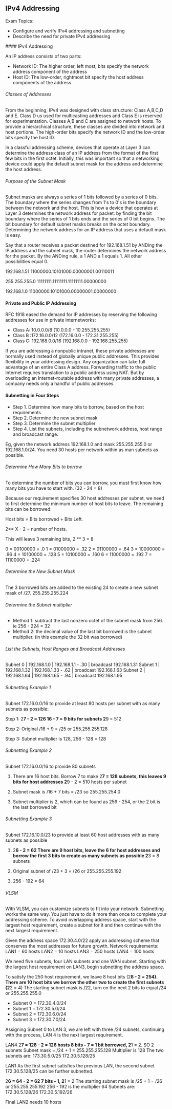 ## IPv4 Addressing

Exam Topics:

- Configure and verify IPv4 addressing and subnetting 
- Describe the need for private IPv4 addressing 

#### IPv4 Addressing 

An IP address consists of two parts:

- Network ID: The higher order, left most, bits specify the network address component of the address 
- Host ID: The low-order, rightmost bit specify the host address components of the address 

###### Classes of Addresses

From the beginning, IPv4 was designed with class structure: Class A,B,C,D and E. Class D us used for multicasting addresses and Class E is reserved for experimentation. Classes A,B and C are assigned to network hosts. To provide a hierarchical structure, these classes are divided into network and host portions. The high-order bits specify the network ID and the low-order bits specify the host ID. 

In a classful addressing scheme, devices that operate at Layer 3 can determine the address class of an IP address from the format of the first few bits in the first octet. Initially, this was important so that a networking device could apply the default subnet mask for the address and determine the host address. 

###### Purpose of the Subnet Mask

Subnet masks are always a series of 1 bits followed by a series of 0 bits. The boundary where the series changes from 1's to 0's is the boundary between the network and the host. This is how a device that operates at Layer 3 determines the network address for packet: by finding the bit boundary where the series of 1 bits ends and the series of 0 bit begins. The bit boundary for default subnet masks breaks on the octet boundary. Determining the network address for an IP address that uses a default mask is easy.

Say that a router receives a packet destined for 192.168.1.51 by ANDing the IP address and the subnet mask, the router determines the network address for the packet. By the ANDing rule, a 1 AND a 1 equals 1. All other possibilities equal 0.

192.168.1.51
11000000.10101000.00000001.00110011

255.255.255.0
11111111.11111111.11111111.00000000

192.168.1.0
11000000.10101000.00000001.00000000

#### Private and Public IP Addressing 

RFC 1918 eased the demand for IP addresses by reserving the following addresses for use in private internetworks:

* Class A: 10.0.0.0/8 (10.0.0.0 - 10.255.255.255)
* Class B :172.16.0.0/12 (172.16.0.0 - 172.31.255.255)
* Class C: 192.168.0.0/16 (192.168.0.0 - 192.168.255.255)

If you are addressing a nonpublic intranet, these private addresses are normally used instead of globally unique public addresses. This provides flexibility in your addressing design. Any organization can take full advantage of an entire Class A address. Forwarding traffic to the public Internet requires translation to a public address using NAT. But by overloading an Internet-routable address with many private addresses, a company needs only a handful of public addresses. 

#### Subnetting in Four Steps

- Step 1. Determine how many bits to borrow, based on the host requirements
- Step 2. Determine the new subnet mask 
- Step 3. Determine the subnet multiplier
- Step 4. List the subnets, including the subnetwork address, host range and broadcast range.

Eg, given the network address 192.168.1.0 and mask 255.255.255.0 or 192.168.1.0/24. You need 30 hosts per network within as man subnets as possible.

###### Determine How Many Bits to borrow

To determine the number of bits you can borrow, you must first know how many bits you have to start with. (32 - 24 = 8)

Because our requirement specifies 30 host addresses per subnet, we need to first determine the minimum number of host bits to leave. The remaining bits can be borrowed:

Host bits = Bits borrowed + Bits Left. 

2** X - 2 = number of hosts. 

This will leave 3 remaining bits, 2 ** 3 = 8

0 = 00100000 = .0
1 = 01000000 = .32
2 = 01100000 = .64
3 = 10000000 = .96
4 = 10100000 = .128
5 = 10100000 = .160
6 = 11000000 = .192
7 = 11100000 = .224

###### Determine the New Subnet Mask

The 3 borrowed bits are added to the existing 24 to create a new subnet mask of /27. 255.255.255.224

###### Determine the Subnet multiplier

- Method 1: subtract the last nonzero octet of the subnet mask from 256. ie 256 - 224 = 32
- Method 2: the decimal value of the last bit borrowed is the subnet multiplier. (in this example the 32 bit was borrowed)

###### List the Subnets, Host Ranges and Broadcast Addresses 

Subnet 0 | 192.168.1.0  | 192.168.1.1 - .30  | broadcast 192.168.1.31
Subnet 1 | 192.168.1.32 | 192.168.1.33 - .62 | broadcast 192.168.1.63
Subnet 2 | 192.168.1.64 | 192.168.1.65 - .94 | broadcast 192.168.1.95

###### Subnetting Example 1

Subnet 172.16.0.0/16 to provide at least 80 hosts per subnet with as many subnets as possible:

Step 1: 2**7 - 2 = 126
16 - 7 = 9 bits for subnets 2**9 = 512

Step 2: Original /16 + 9 = /25 or 255.255.255.128

Step 3: Subnet multiplier is 128, 256 - 128 = 128

###### Subnetting Example 2

Subnet 172.16.0.0/16 to provide 80 subnets 

1. There are 16 host bits. Borrow 7 to make 2**7 = 128 subnets, this leaves 9 bits for host addresses 2**9 - 2 = 510 hosts per subnet 

2. Subnet mask is /16 + 7 bits = /23 so 255.255.254.0

3. Subnet multiplier is 2, which can be found as 256 - 254, or the 2 bit is the last borrowed bit

###### Subnetting Example 3 

Subnet 172.16.10.0/23 to provide at least 60 host addresses with as many subnets as possible

1. 2**6 - 2 = 62 
There are 9 host bits, leave the 6 for host addresses and borrow the first 3 bits to create as many subnets as possible 
2**3 = 8 subnets 

2. Original subnet of /23 + 3 = /26 or 255.255.255.192

3. 256 - 192 = 64

###### VLSM

With VLSM, you can customize subnets to fit into your network. Subnetting works the same way. You just have to do it more than once to complete your addressing scheme. To avoid overlapping address space, start with the largest host requirement, create a subnet for it and then continue with the next largest requirement.

Given the address space 172.30.4.0/22 apply an addressing scheme that conserves the most addresses for future growth. 
Network requirements:
LAN1 = 60 hosts
LAN2 = 10 hosts
LAN3 = 250 hosts
LAN4 = 100 hosts

We need five subnets, four LAN subnets and one WAN subnet. Starting with the largest host requirement on LAN3, begin subnetting the address space. 

To satisfy the 250 host requirement, we leave 8 host bits (2**8 - 2 = 254). There are 10 host bits we borrow the other two to create the first subnets (2**2 = 4) The starting subnet mask is /22, turn on the next 2 bits to equal /24 or 255.255.255.0

* Subnet 0 = 172.30.4.0/24
* Subnet 1 = 172.30.5.0/24
* Subnet 2 = 172.30.6.0/24
* Subnet 3 = 172.30.7.0/24

Assigning Subnet 0 to LAN 3, we are left with three /24 subnets, continuing with the process, LAN 4 is the next largest requirement.

LAN4 
2**7 = 128 - 2 = 126 hosts 
8 bits - 7 = 1 bit borrowed, 2**1 = 2. SO 2 subnets 
Subnet mask = /24 + 1 = 255.255.255.128
Multiplier is 128
The two subnets are:
173.30.5.0/25
172.30.5.128/25

LAN1
As the first subnet satisfies the previous LAN, the second subnet 172.30.5.128/25 can be further subnetted.

2**6 = 64 - 2 = 62
7 bits - 1, 2**1 = 2
The starting subnet mask is /25 + 1 = /26 or 255.255.255.192
256 - 192 is the multiplier 64
Subnets are:
172.30.5.128/26
172.30.5.192/26

Final LAN2 needs 10 hosts